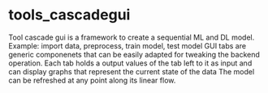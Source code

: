 # tools_cascadegui
Tool cascade gui is a framework to create a sequential ML and DL model.
Example: import data, preprocess, train model, test model
GUI tabs are generic componenets that can be easily adapted for tweaking
the backend operation. Each tab holds a output values of the tab left to
it as input and can display graphs that represent the current state of the data
The model can be refreshed at any point along its linear flow.
